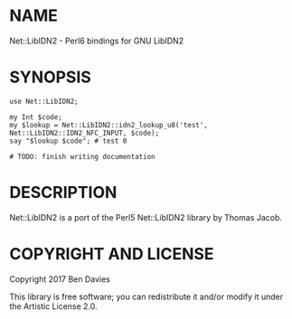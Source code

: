 NAME
====

Net::LibIDN2 - Perl6 bindings for GNU LibIDN2

SYNOPSIS
========

	use Net::LibIDN2;

	my Int $code;
	my $lookup = Net::LibIDN2::idn2_lookup_u8('test', Net::LibIDN2::IDN2_NFC_INPUT, $code);
	say "$lookup $code"; # test 0

	# TODO: finish writing documentation

DESCRIPTION
===========

Net::LibIDN2 is a port of the Perl5 Net::LibIDN2 library by Thomas Jacob.

COPYRIGHT AND LICENSE
=====================

Copyright 2017 Ben Davies

This library is free software; you can redistribute it and/or modify it under the Artistic License 2.0.
